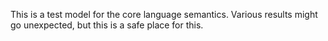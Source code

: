 This is a test model for the core language semantics. Various results might go unexpected, but this is a safe place for this.